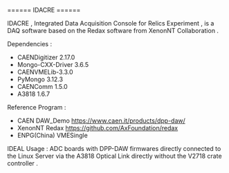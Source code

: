 ====== IDACRE ======

IDACRE , Integrated Data Acquisition Console for Relics Experiment , is a DAQ software based on the Redax software from XenonNT Collaboration .

Dependencies :
- CAENDigitizer 2.17.0
- Mongo-CXX-Driver 3.6.5
- CAENVMELib-3.3.0 
- PyMongo 3.12.3 
- CAENComm 1.5.0 
- A3818 1.6.7 

Reference Program : 
- CAEN DAW_Demo https://www.caen.it/products/dpp-daw/
- XenonNT Redax  https://github.com/AxFoundation/redax
- ENPG(China) VMESingle 

IDEAL Usage : 
ADC boards with DPP-DAW firmwares directly connected to the Linux Server via the A3818 Optical Link directly without the V2718 crate controller . 
